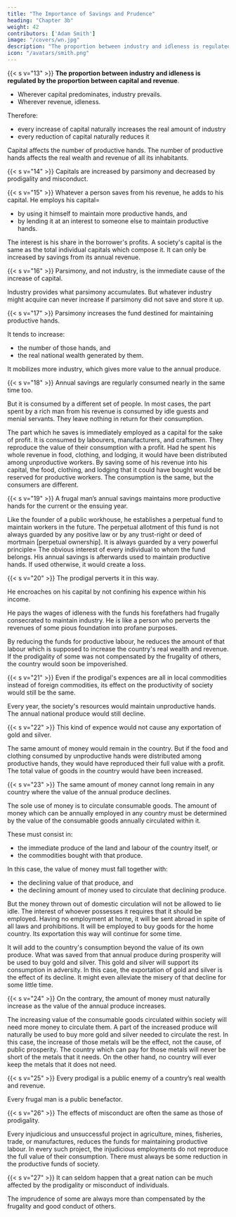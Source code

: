 ```yaml
---
title: "The Importance of Savings and Prudence"
heading: "Chapter 3b"
weight: 42
contributors: ['Adam Smith']
image: "/covers/wn.jpg"
description: "The proportion between industry and idleness is regulated by the proportion between capital and revenue"
icon: "/avatars/smith.png"
---
```





{{< s v="13" >}} **The proportion between industry and idleness is regulated by the proportion between capital and revenue**.
- Wherever capital predominates, industry prevails.
- Wherever revenue, idleness.

Therefore:
- every increase of capital naturally increases the real amount of industry
- every reduction of capital naturally reduces it


Capital affects the number of productive hands. The number of productive hands affects the real wealth and revenue of all its inhabitants.


{{< s v="14" >}} Capitals are increased by parsimony and decreased by prodigality and misconduct.


{{< s v="15" >}} Whatever a person saves from his revenue, he adds to his capital. He employs his capital= 
- by using it himself to maintain more productive hands, and
- by lending it at an interest to someone else to maintain productive hands.

The interest is his share in the borrower's profits.
A society's capital is the same as the total individual capitals which compose it.
It can only be increased by savings from its annual revenue.


{{< s v="16" >}} Parsimony, and not industry, is the immediate cause of the increase of capital.

Industry provides what parsimony accumulates.
But whatever industry might acquire can never increase if parsimony did not save and store it up.


{{< s v="17" >}} Parsimony increases the fund destined for maintaining productive hands.

It tends to increase: 
- the number of those hands, and
- the real national wealth generated by them.

It mobilizes more industry, which gives more value to the annual produce.


{{< s v="18" >}} Annual savings are regularly consumed nearly in the same time too.

But it is consumed by a different set of people.
In most cases, the part spent by a rich man from his revenue is consumed by idle guests and menial servants.
They leave nothing in return for their consumption.

The part which he saves is immediately employed as a capital for the sake of profit.
It is consumed by labourers, manufacturers, and craftsmen.
They reproduce the value of their consumption with a profit.
Had he spent his whole revenue in food, clothing, and lodging, it would have been distributed among unproductive workers.
By saving some of his revenue into his capital, the food, clothing, and lodging that it could have bought would be reserved for productive workers.
The consumption is the same, but the consumers are different.


{{< s v="19" >}} A frugal man’s annual savings maintains more productive hands for the current or the ensuing year.

Like the founder of a public workhouse, he establishes a perpetual fund to maintain workers in the future.
The perpetual allotment of this fund is not always guarded by any positive law or by any trust-right or deed of mortmain [perpetual ownership]​.
It is always guarded by a very powerful principle=  The obvious interest of every individual to whom the fund belongs.
His annual savings is afterwards used to maintain productive hands.
If used otherwise, it would create a loss.


{{< s v="20" >}} The prodigal perverts it in this way.

He encroaches on his capital by not confining his expence within his income.

He pays the wages of idleness with the funds his forefathers had frugally consecrated to maintain industry.
He is like a person who perverts the revenues of some pious foundation into profane purposes.

By reducing the funds for productive labour, he reduces the amount of that labour which is supposed to increase the country's real wealth and revenue.
If the prodigality of some was not compensated by the frugality of others, the country would soon be impoverished.


{{< s v="21" >}} Even if the prodigal's expences are all in local commodities instead of foreign commodities, its effect on the productivity of society would still be the same.

Every year, the society's resources would maintain unproductive hands.
The annual national produce would still decline.


{{< s v="22" >}} This kind of expence would not cause any exportation of gold and silver.

The same amount of money would remain in the country.
But if the food and clothing consumed by unproductive hands were distributed among productive hands, they would have reproduced their full value with a profit.
The total value of goods in the country would have been increased.


{{< s v="23" >}} The same amount of money cannot long remain in any country where the value of the annual produce declines.

The sole use of money is to circulate consumable goods.
The amount of money which can be annually employed in any country must be determined by the value of the consumable goods annually circulated within it.

These must consist in:
- the immediate produce of the land and labour of the country itself, or
- the commodities bought with that produce.

In this case, the value of money must fall together with:
- the declining value of that produce, and
- the declining amount of money used to circulate that declining produce.

But the money thrown out of domestic circulation will not be allowed to lie idle.
The interest of whoever possesses it requires that it should be employed.
Having no employment at home, it will be sent abroad in spite of all laws and prohibitions.
It will be employed to buy goods for the home country.
Its exportation this way will continue for some time.

It will add to the country's consumption beyond the value of its own produce.
What was saved from that annual produce during prosperity will be used to buy gold and silver.
This gold and silver will support its consumption in adversity.
In this case, the exportation of gold and silver is the effect of its decline.
It might even alleviate the misery of that decline for some little time.


{{< s v="24" >}} On the contrary, the amount of money must naturally increase as the value of the annual produce increases.

The increasing value of the consumable goods circulated within society will need more money to circulate them.
A part of the increased produce will naturally be used to buy more gold and silver needed to circulate the rest.
In this case, the increase of those metals will be the effect, not the cause, of public prosperity.
The country which can pay for those metals will never be short of the metals that it needs.
On the other hand, no country will ever keep the metals that it does not need.


{{< s v="25" >}} Every prodigal is a public enemy of a country’s real wealth and revenue.

Every frugal man is a public benefactor.


{{< s v="26" >}} The effects of misconduct are often the same as those of prodigality.

Every injudicious and unsuccessful project in agriculture, mines, fisheries, trade, or manufactures, reduces the funds for maintaining productive labour.
In every such project, the injudicious employments do not reproduce the full value of their consumption.
There must always be some reduction in the productive funds of society.


{{< s v="27" >}} It can seldom happen that a great nation can be much affected by the prodigality or misconduct of individuals.

The imprudence of some are always more than compensated by the frugality and good conduct of others.